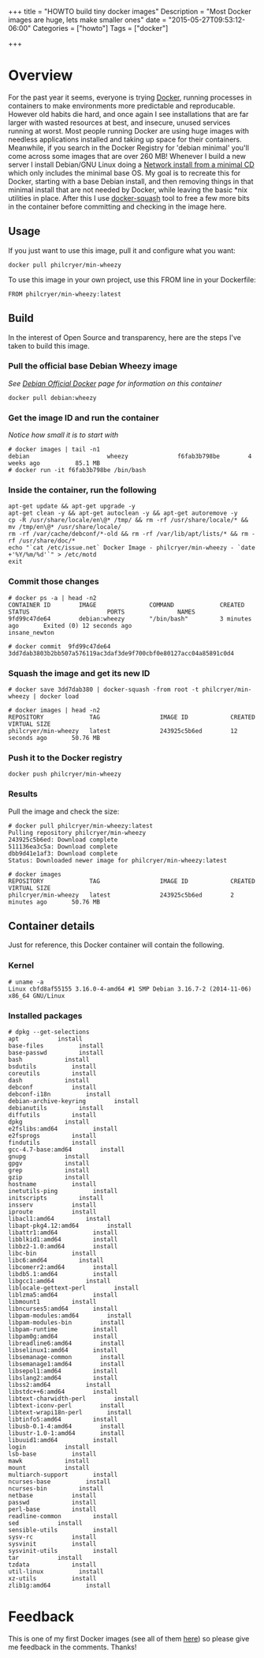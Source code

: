 +++
title = "HOWTO build tiny docker images"
Description = "Most Docker images are huge, lets make smaller ones"
date = "2015-05-27T09:53:12-06:00"
Categories = ["howto"]
Tags = ["docker"]

+++

# Overview
For the past year it seems, everyone is trying <a href="http://docker.com">Docker</a>, running processes in containers to make environments more predictable and reproducable. However old habits die hard, and once again I see installations that are far larger with wasted resources at best, and insecure, unused services running at worst. Most people running Docker are using huge images with needless applications installed and taking up space for their containers. Meanwhile, if you search in the Docker Registry for 'debian minimal' you'll come across some images that are over 260 MB! Whenever I build a new server I install Debian/GNU Linux doing a [Network install from a minimal CD](https://www.debian.org/CD/netinst/) which only includes the minimal base OS. My goal is to recreate this for Docker, starting with a base Debian install, and then removing things in that minimal install that are not needed by Docker, while leaving the basic *nix utilities in place. After this I use [docker-squash](https://github.com/jwilder/docker-squash) tool to free a few more bits in the container before committing and checking in the image here. 

## Usage
If  you just want to use this image, pull it and configure what you want:

```
docker pull philcryer/min-wheezy
```

To use this image in your own project, use this FROM line in your Dockerfile:

```
FROM philcryer/min-wheezy:latest
```

## Build
In the interest of Open Source and transparency, here are the steps I've taken to build this image. 

### Pull the official base Debian Wheezy image

*See [Debian Official Docker](https://registry.hub.docker.com/_/debian/) page for information on this container*

```
docker pull debian:wheezy
```

### Get the image ID and run the container

*Notice how small it is to start with*

```
# docker images | tail -n1
debian                      wheezy              f6fab3b798be        4 weeks ago          85.1 MB
# docker run -it f6fab3b798be /bin/bash
```

### Inside the container, run the following

```
apt-get update && apt-get upgrade -y 
apt-get clean -y && apt-get autoclean -y && apt-get autoremove -y
cp -R /usr/share/locale/en\@* /tmp/ && rm -rf /usr/share/locale/* && mv /tmp/en\@* /usr/share/locale/
rm -rf /var/cache/debconf/*-old && rm -rf /var/lib/apt/lists/* && rm -rf /usr/share/doc/*
echo "`cat /etc/issue.net` Docker Image - philcryer/min-wheezy - `date +'%Y/%m/%d'`" > /etc/motd
exit
```

### Commit those changes

```
# docker ps -a | head -n2
CONTAINER ID        IMAGE               COMMAND             CREATED             STATUS                      PORTS               NAMES
9fd99c47de64        debian:wheezy       "/bin/bash"         3 minutes ago       Exited (0) 12 seconds ago                       insane_newton

# docker commit  9fd99c47de64
3dd7dab3803b2bb507a576119ac3daf3de9f700cbf0e80127acc04a85891c0d4
```

### Squash the image and get its new ID

```
# docker save 3dd7dab380 | docker-squash -from root -t philcryer/min-wheezy | docker load

# docker images | head -n2
REPOSITORY             TAG                 IMAGE ID            CREATED              VIRTUAL SIZE
philcryer/min-wheezy   latest              243925c5b6ed        12 seconds ago       50.76 MB
```

### Push it to the Docker registry

```
docker push philcryer/min-wheezy
```

### Results

Pull the image and check the size:

```
# docker pull philcryer/min-wheezy:latest
Pulling repository philcryer/min-wheezy
243925c5b6ed: Download complete
511136ea3c5a: Download complete
dbb9d41e1af3: Download complete
Status: Downloaded newer image for philcryer/min-wheezy:latest

# docker images
REPOSITORY             TAG                 IMAGE ID            CREATED             VIRTUAL SIZE
philcryer/min-wheezy   latest              243925c5b6ed        2 minutes ago       50.76 MB
```

## Container details

Just for reference, this Docker container will contain the following.

### Kernel

```
# uname -a
Linux cbfd8af55155 3.16.0-4-amd64 #1 SMP Debian 3.16.7-2 (2014-11-06) x86_64 GNU/Linux
```

### Installed packages

```
# dpkg --get-selections
apt           install
base-files          install
base-passwd         install
bash            install
bsdutils          install
coreutils         install
dash            install
debconf           install
debconf-i18n          install
debian-archive-keyring        install
debianutils         install
diffutils         install
dpkg            install
e2fslibs:amd64          install
e2fsprogs         install
findutils         install
gcc-4.7-base:amd64        install
gnupg           install
gpgv            install
grep            install
gzip            install
hostname          install
inetutils-ping          install
initscripts         install
insserv           install
iproute           install
libacl1:amd64         install
libapt-pkg4.12:amd64        install
libattr1:amd64          install
libblkid1:amd64         install
libbz2-1.0:amd64        install
libc-bin          install
libc6:amd64         install
libcomerr2:amd64        install
libdb5.1:amd64          install
libgcc1:amd64         install
liblocale-gettext-perl        install
liblzma5:amd64          install
libmount1         install
libncurses5:amd64       install
libpam-modules:amd64        install
libpam-modules-bin        install
libpam-runtime          install
libpam0g:amd64          install
libreadline6:amd64        install
libselinux1:amd64       install
libsemanage-common        install
libsemanage1:amd64        install
libsepol1:amd64         install
libslang2:amd64         install
libss2:amd64          install
libstdc++6:amd64        install
libtext-charwidth-perl        install
libtext-iconv-perl        install
libtext-wrapi18n-perl       install
libtinfo5:amd64         install
libusb-0.1-4:amd64        install
libustr-1.0-1:amd64       install
libuuid1:amd64          install
login           install
lsb-base          install
mawk            install
mount           install
multiarch-support       install
ncurses-base          install
ncurses-bin         install
netbase           install
passwd            install
perl-base         install
readline-common         install
sed           install
sensible-utils          install
sysv-rc           install
sysvinit          install
sysvinit-utils          install
tar           install
tzdata            install
util-linux          install
xz-utils          install
zlib1g:amd64          install
```

# Feedback

This is one of my first Docker images (see all of them [here](https://hub.docker.com/u/philcryer/)) so please give me feedback in the comments. Thanks!
